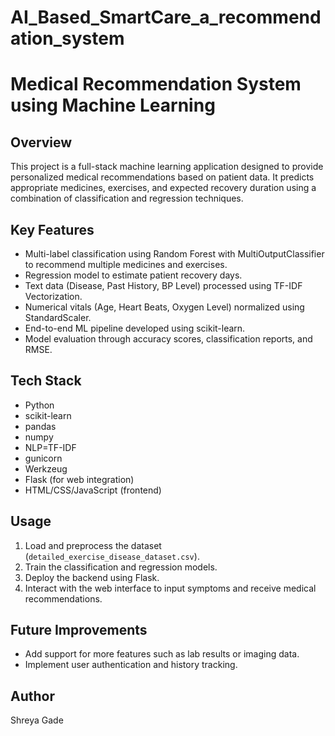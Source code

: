 # AI_Based_SmartCare_a_recommendation_system

Medical Recommendation System using Machine Learning
=====================================================

Overview
--------
This project is a full-stack machine learning application designed to provide personalized medical recommendations based on patient data. It predicts appropriate medicines, exercises, and expected recovery duration using a combination of classification and regression techniques.

Key Features
------------
- Multi-label classification using Random Forest with MultiOutputClassifier to recommend multiple medicines and exercises.
- Regression model to estimate patient recovery days.
- Text data (Disease, Past History, BP Level) processed using TF-IDF Vectorization.
- Numerical vitals (Age, Heart Beats, Oxygen Level) normalized using StandardScaler.
- End-to-end ML pipeline developed using scikit-learn.
- Model evaluation through accuracy scores, classification reports, and RMSE.

Tech Stack
----------
- Python
- scikit-learn
- pandas
- numpy
- NLP=TF-IDF
- gunicorn
- Werkzeug
- Flask (for web integration)
- HTML/CSS/JavaScript (frontend)

Usage
-----
1. Load and preprocess the dataset (`detailed_exercise_disease_dataset.csv`).
2. Train the classification and regression models.
3. Deploy the backend using Flask.
4. Interact with the web interface to input symptoms and receive medical recommendations.

Future Improvements
-------------------
- Add support for more features such as lab results or imaging data.
- Implement user authentication and history tracking.

Author
------
Shreya Gade


